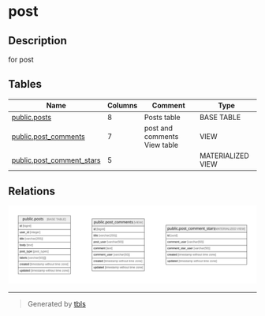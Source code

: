 # post

## Description

for post

## Tables

| Name                                                      | Columns | Comment                      | Type              |
| --------------------------------------------------------- | ------- | ---------------------------- | ----------------- |
| [public.posts](public.posts.md)                           | 8       | Posts table                  | BASE TABLE        |
| [public.post_comments](public.post_comments.md)           | 7       | post and comments View table | VIEW              |
| [public.post_comment_stars](public.post_comment_stars.md) | 5       |                              | MATERIALIZED VIEW |

## Relations

![er](viewpoint-0.svg)

---

> Generated by [tbls](https://github.com/k1LoW/tbls)
